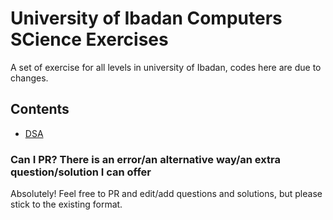 # University of Ibadan Computers SCience Exercises

A set of exercise for all levels in university of Ibadan, codes here are due to changes.


## Contents
- [DSA](https://github.com/adefemi171/Code_UI/tree/main/DSA)



### Can I PR? There is an error/an alternative way/an extra question/solution I can offer

Absolutely! Feel free to PR and edit/add questions and solutions, but please stick to the existing format.